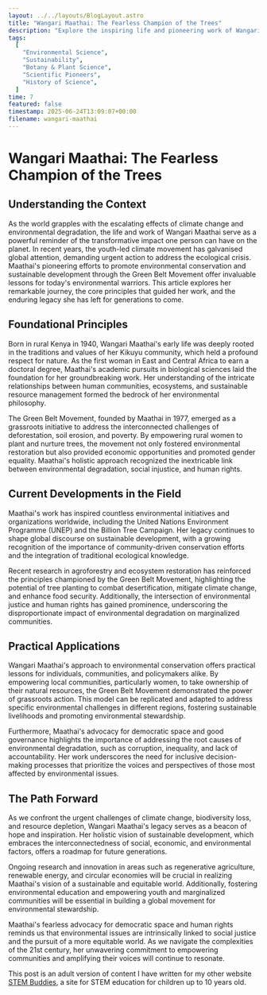 ```yaml
---
layout: ../../layouts/BlogLayout.astro
title: "Wangari Maathai: The Fearless Champion of the Trees"
description: "Explore the inspiring life and pioneering work of Wangari Maathai, the first African woman to receive the Nobel Peace Prize for her tireless efforts to promote environmental conservation, women's rights, and sustainable development through the Green Belt Movement."
tags:
  [
    "Environmental Science",
    "Sustainability",
    "Botany & Plant Science",
    "Scientific Pioneers",
    "History of Science",
  ]
time: 7
featured: false
timestamp: 2025-06-24T13:09:07+00:00
filename: wangari-maathai
---
```


# Wangari Maathai: The Fearless Champion of the Trees

## Understanding the Context

As the world grapples with the escalating effects of climate change and environmental degradation, the life and work of Wangari Maathai serve as a powerful reminder of the transformative impact one person can have on the planet. In recent years, the youth-led climate movement has galvanised global attention, demanding urgent action to address the ecological crisis. Maathai's pioneering efforts to promote environmental conservation and sustainable development through the Green Belt Movement offer invaluable lessons for today's environmental warriors. This article explores her remarkable journey, the core principles that guided her work, and the enduring legacy she has left for generations to come.

## Foundational Principles

Born in rural Kenya in 1940, Wangari Maathai's early life was deeply rooted in the traditions and values of her Kikuyu community, which held a profound respect for nature. As the first woman in East and Central Africa to earn a doctoral degree, Maathai's academic pursuits in biological sciences laid the foundation for her groundbreaking work. Her understanding of the intricate relationships between human communities, ecosystems, and sustainable resource management formed the bedrock of her environmental philosophy.

The Green Belt Movement, founded by Maathai in 1977, emerged as a grassroots initiative to address the interconnected challenges of deforestation, soil erosion, and poverty. By empowering rural women to plant and nurture trees, the movement not only fostered environmental restoration but also provided economic opportunities and promoted gender equality. Maathai's holistic approach recognized the inextricable link between environmental degradation, social injustice, and human rights.

## Current Developments in the Field

Maathai's work has inspired countless environmental initiatives and organizations worldwide, including the United Nations Environment Programme (UNEP) and the Billion Tree Campaign. Her legacy continues to shape global discourse on sustainable development, with a growing recognition of the importance of community-driven conservation efforts and the integration of traditional ecological knowledge.

Recent research in agroforestry and ecosystem restoration has reinforced the principles championed by the Green Belt Movement, highlighting the potential of tree planting to combat desertification, mitigate climate change, and enhance food security. Additionally, the intersection of environmental justice and human rights has gained prominence, underscoring the disproportionate impact of environmental degradation on marginalized communities.

## Practical Applications

Wangari Maathai's approach to environmental conservation offers practical lessons for individuals, communities, and policymakers alike. By empowering local communities, particularly women, to take ownership of their natural resources, the Green Belt Movement demonstrated the power of grassroots action. This model can be replicated and adapted to address specific environmental challenges in different regions, fostering sustainable livelihoods and promoting environmental stewardship.

Furthermore, Maathai's advocacy for democratic space and good governance highlights the importance of addressing the root causes of environmental degradation, such as corruption, inequality, and lack of accountability. Her work underscores the need for inclusive decision-making processes that prioritize the voices and perspectives of those most affected by environmental issues.

## The Path Forward

As we confront the urgent challenges of climate change, biodiversity loss, and resource depletion, Wangari Maathai's legacy serves as a beacon of hope and inspiration. Her holistic vision of sustainable development, which embraces the interconnectedness of social, economic, and environmental factors, offers a roadmap for future generations.

Ongoing research and innovation in areas such as regenerative agriculture, renewable energy, and circular economies will be crucial in realizing Maathai's vision of a sustainable and equitable world. Additionally, fostering environmental education and empowering youth and marginalized communities will be essential in building a global movement for environmental stewardship.

Maathai's fearless advocacy for democratic space and human rights reminds us that environmental issues are intrinsically linked to social justice and the pursuit of a more equitable world. As we navigate the complexities of the 21st century, her unwavering commitment to empowering communities and amplifying their voices will continue to resonate.

This post is an adult version of content I have written for my other website [STEM Buddies](https://stem-buddies.co.uk), a site for STEM education for children up to 10 years old.
